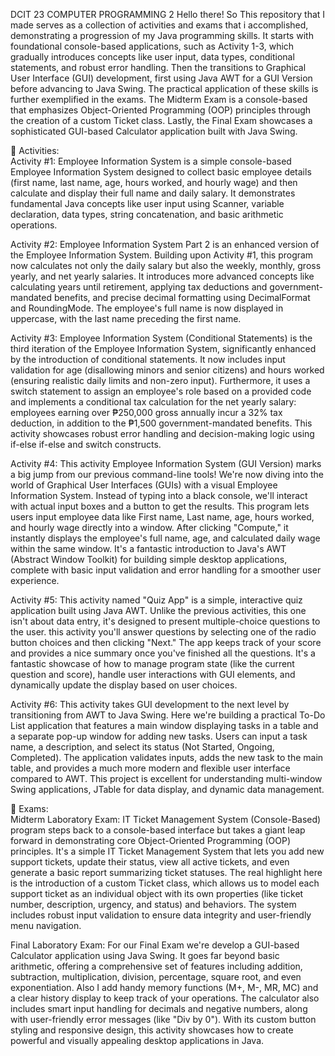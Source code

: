 DCIT 23 COMPUTER PROGRAMMING 2
Hello there! So This repository that I made serves as a collection of activities and exams that i accomplished, demonstrating a progression of my Java programming skills. It starts with foundational console-based applications, such as Activity 1-3, which gradually introduces concepts like user input, data types, conditional statements, and robust error handling. Then the transitions to Graphical User Interface (GUI) development, first using Java AWT for a GUI Version before advancing to Java Swing. The practical application of these skills is further exemplified in the exams. The Midterm Exam is a console-based that emphasizes Object-Oriented Programming (OOP) principles through the creation of a custom Ticket class. Lastly, the Final Exam showcases a sophisticated GUI-based Calculator application built with Java Swing. 

🎯 Activities:                                                                                                                                                                                                                             
Activity #1: Employee Information System is a simple console-based Employee Information System designed to collect basic employee details (first name, last name, age, hours worked, and hourly wage) and then calculate and display their full name and daily salary. It demonstrates fundamental Java concepts like user input using Scanner, variable declaration, data types, string concatenation, and basic arithmetic operations.

Activity #2: Employee Information System Part 2 is an enhanced version of the Employee Information System. Building upon Activity #1, this program now calculates not only the daily salary but also the weekly, monthly, gross yearly, and net yearly salaries. It introduces more advanced concepts like calculating years until retirement, applying tax deductions and government-mandated benefits, and precise decimal formatting using DecimalFormat and RoundingMode. The employee's full name is now displayed in uppercase, with the last name preceding the first name.

Activity #3: Employee Information System (Conditional Statements) is the third iteration of the Employee Information System, significantly enhanced by the introduction of conditional statements. It now includes input validation for age (disallowing minors and senior citizens) and hours worked (ensuring realistic daily limits and non-zero input). Furthermore, it uses a switch statement to assign an employee's role based on a provided code and implements a conditional tax calculation for the net yearly salary: employees earning over ₱250,000 gross annually incur a 32% tax deduction, in addition to the ₱1,500 government-mandated benefits. This activity showcases robust error handling and decision-making logic using if-else if-else and switch constructs.

Activity #4: This activity Employee Information System (GUI Version) marks a big jump from our previous command-line tools! We're now diving into the world of Graphical User Interfaces (GUIs) with a visual Employee Information System. Instead of typing into a black console, we'll interact with actual input boxes and a button to get the results. This program lets users input employee data like First name, Last name, age, hours worked, and hourly wage directly into a window. After clicking "Compute," it instantly displays the employee's full name, age, and calculated daily wage within the same window. It's a fantastic introduction to Java's AWT (Abstract Window Toolkit) for building simple desktop applications, complete with basic input validation and error handling for a smoother user experience.

Activity #5: This activity named "Quiz App" is a simple, interactive quiz application built using Java AWT. Unlike the previous activities, this one isn't about data entry, it's designed to present multiple-choice questions to the user. this activity you'll answer questions by selecting one of the radio button choices and then clicking "Next." The app keeps track of your score and provides a nice summary once you've finished all the questions. It's a fantastic showcase of how to manage program state (like the current question and score), handle user interactions with GUI elements, and dynamically update the display based on user choices.

Activity #6: This activity takes GUI development to the next level by transitioning from AWT to Java Swing. Here we're building a practical To-Do List application that features a main window displaying tasks in a table and a separate pop-up window for adding new tasks. Users can input a task name, a description, and select its status (Not Started, Ongoing, Completed). The application validates inputs, adds the new task to the main table, and provides a much more modern and flexible user interface compared to AWT. This project is excellent for understanding multi-window Swing applications, JTable for data display, and dynamic data management. 

🎯 Exams:                                                                                                                                                                                                                             
Midterm Laboratory Exam: IT Ticket Management System (Console-Based) program steps back to a console-based interface but takes a giant leap forward in demonstrating core Object-Oriented Programming (OOP) principles. It's a simple IT Ticket Management System that lets you add new support tickets, update their status, view all active tickets, and even generate a basic report summarizing ticket statuses. The real highlight here is the introduction of a custom Ticket class, which allows us to model each support ticket as an individual object with its own properties (like ticket number, description, urgency, and status) and behaviors. The system includes robust input validation to ensure data integrity and user-friendly menu navigation.

Final Laboratory Exam: For our Final Exam we're develop a GUI-based  Calculator application using Java Swing. It goes far beyond basic arithmetic, offering a comprehensive set of features including addition, subtraction, multiplication, division, percentage, square root, and even exponentiation. Also I add handy memory functions (M+, M-, MR, MC) and a clear history display to keep track of your operations. The calculator also includes smart input handling for decimals and negative numbers, along with user-friendly error messages (like "Div by 0"). With its custom button styling and responsive design, this activity showcases how to create powerful and visually appealing desktop applications in Java.
